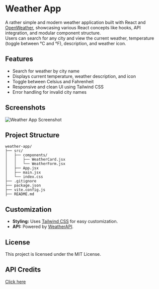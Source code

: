 # Weather App

A rather simple and modern weather application built with React and [OpenWeather](https://openweathermap.org/), showcasing various React concepts like hooks, API integration, and modular component structure.  
Users can search for any city and view the current weather, temperature (toggle between °C and °F), description, and weather icon.

## Features

- Search for weather by city name
- Displays current temperature, weather description, and icon
- Toggle between Celsius and Fahrenheit
- Responsive and clean UI using Tailwind CSS
- Error handling for invalid city names

## Screenshots

![Weather App Screenshot](![image](https://github.com/user-attachments/assets/3decafa2-9834-40ec-a6a6-98650dc57028)
)

## Project Structure

```
weather-app/
├── src/
│   ├── components/
│   │   ├── WeatherCard.jsx
│   │   └── WeatherForm.jsx
│   ├── App.jsx
│   ├── main.jsx
│   └── index.css
├── .gitignore
├── package.json
├── vite.config.js
├── README.md
```

## Customization

- **Styling:** Uses [Tailwind CSS](https://tailwindcss.com/) for easy customization.
- **API:** Powered by [WeatherAPI](https://openweathermap.org/).

## License

This project is licensed under the MIT License.

## API Credits
[Click here]('https://gist.github.com/lalithabacies/c8f973dc6754384d6cade282b64a8cb1')
